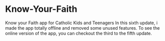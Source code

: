 # Know-Your-Faith
Know your Faith app for Catholic Kids and Teenagers
In this sixth update, i made the app totally offline and removed some unused features. 
To see the online version of the app, you can checkout the third to the fifth update. 

